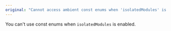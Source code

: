 ```yaml
---
original: "Cannot access ambient const enums when 'isolatedModules' is enabled."
---
```


You can't use const enums when `isolatedModules` is enabled.
